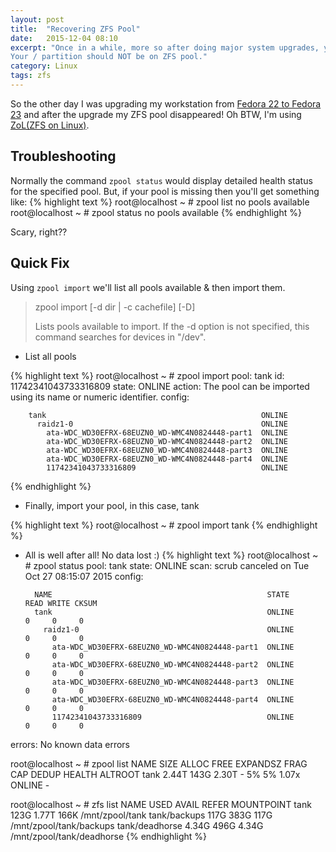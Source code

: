 ```yaml
---
layout: post
title:  "Recovering ZFS Pool"
date:   2015-12-04 08:10
excerpt: "Once in a while, more so after doing major system upgrades, you might end up losing your ZFS pool due to unknown circumstances. In this post I'll talk about how you can easily recover your pool.
Your / partition should NOT be on ZFS pool."
category: Linux
tags: zfs
---
```


So the other day I was upgrading my workstation from [Fedora 22 to Fedora 23](/linux/2015/12/02/upgrading-fedora/) and after the upgrade my ZFS pool disappeared! Oh BTW, I'm using [ZoL(ZFS on Linux)](http://zfsonlinux.org/).


## Troubleshooting

Normally the command `zpool status` would display detailed health status for the specified pool. But, if your pool is missing then you'll get something like:
{% highlight text %}
root@localhost ~ # zpool list
no pools available
root@localhost ~ # zpool status
no pools available
{% endhighlight %}

Scary, right??


## Quick Fix

Using `zpool import` we'll list all pools available & then import them.

> zpool import [-d dir | -c cachefile] [-D]
>
> Lists  pools available to import. If the -d option is not specified, this command searches for devices in "/dev".

- List all pools

{% highlight text %}
root@localhost ~ # zpool import
   pool: tank
     id: 11742341043733316809
  state: ONLINE
 action: The pool can be imported using its name or numeric identifier.
 config:

        tank                                                ONLINE
          raidz1-0                                          ONLINE
            ata-WDC_WD30EFRX-68EUZN0_WD-WMC4N0824448-part1  ONLINE
            ata-WDC_WD30EFRX-68EUZN0_WD-WMC4N0824448-part2  ONLINE
            ata-WDC_WD30EFRX-68EUZN0_WD-WMC4N0824448-part3  ONLINE
            ata-WDC_WD30EFRX-68EUZN0_WD-WMC4N0824448-part4  ONLINE
            11742341043733316809                            ONLINE

{% endhighlight %}

- Finally, import your pool, in this case, tank

{% highlight text %}
root@localhost ~ # zpool import tank
{% endhighlight %}

- All is well after all! No data lost :)
{% highlight text %}
root@localhost ~ # zpool status
  pool: tank
 state: ONLINE
  scan: scrub canceled on Tue Oct 27 08:15:07 2015
config:

        NAME                                                STATE     READ WRITE CKSUM
        tank                                                ONLINE       0     0     0
          raidz1-0                                          ONLINE       0     0     0
            ata-WDC_WD30EFRX-68EUZN0_WD-WMC4N0824448-part1  ONLINE       0     0     0
            ata-WDC_WD30EFRX-68EUZN0_WD-WMC4N0824448-part2  ONLINE       0     0     0
            ata-WDC_WD30EFRX-68EUZN0_WD-WMC4N0824448-part3  ONLINE       0     0     0
            ata-WDC_WD30EFRX-68EUZN0_WD-WMC4N0824448-part4  ONLINE       0     0     0
            11742341043733316809                            ONLINE       0     0     0

errors: No known data errors

root@localhost ~ # zpool list
NAME   SIZE  ALLOC   FREE  EXPANDSZ   FRAG    CAP  DEDUP  HEALTH  ALTROOT
tank  2.44T   143G  2.30T         -     5%     5%  1.07x  ONLINE  -

root@localhost ~ # zfs list
NAME             USED  AVAIL  REFER  MOUNTPOINT
tank             123G  1.77T   166K  /mnt/zpool/tank
tank/backups     117G   383G   117G  /mnt/zpool/tank/backups
tank/deadhorse  4.34G   496G  4.34G  /mnt/zpool/tank/deadhorse
{% endhighlight %}
